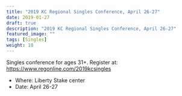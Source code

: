 ```yaml
---
title: "2019 KC Regional Singles Conference, April 26-27"
date: 2019-01-27
draft: true
description: "2019 KC Regional Singles Conference, April 26-27"
featured_image: ""
tags: [Singles]
weight: 18
---
```


Singles conference for ages 31+. Register at: https://www.regonline.com/2019kcsingles

- Where: Liberty Stake center  
- Date: April 26-27 